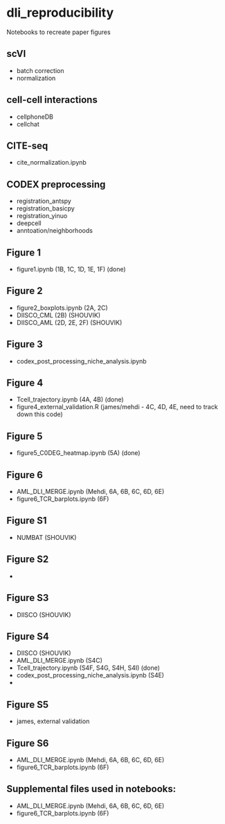 # dli_reproducibility
Notebooks to recreate paper figures

## scVI
- batch correction
- normalization

## cell-cell interactions
- cellphoneDB
- cellchat

## CITE-seq
- cite_normalization.ipynb

## CODEX preprocessing
- registration_antspy
- registration_basicpy
- registration_yinuo
- deepcell
- anntoation/neighborhoods

## Figure 1
- figure1.ipynb (1B, 1C, 1D, 1E, 1F) (done)

## Figure 2
- figure2_boxplots.ipynb (2A, 2C)
- DIISCO_CML (2B) (SHOUVIK)
- DIISCO_AML (2D, 2E, 2F) (SHOUVIK)

## Figure 3
- codex_post_processing_niche_analysis.ipynb

## Figure 4
- Tcell_trajectory.ipynb (4A, 4B) (done)
- figure4_external_validation.R (james/mehdi - 4C, 4D, 4E, need to track down this code) 

## Figure 5
- figure5_C0DEG_heatmap.ipynb (5A) (done)


## Figure 6
- AML_DLI_MERGE.ipynb (Mehdi, 6A, 6B, 6C, 6D, 6E)
- figure6_TCR_barplots.ipynb (6F)

## Figure S1
- NUMBAT (SHOUVIK)

## Figure S2
- 

## Figure S3
- DIISCO (SHOUVIK)

## Figure S4
- DIISCO (SHOUVIK)
- AML_DLI_MERGE.ipynb (S4C)
- Tcell_trajectory.ipynb (S4F, S4G, S4H, S4I) (done)
- codex_post_processing_niche_analysis.ipynb (S4E)
- 

## Figure S5
- james, external validation

## Figure S6
- AML_DLI_MERGE.ipynb (Mehdi, 6A, 6B, 6C, 6D, 6E)
- figure6_TCR_barplots.ipynb (6F)

## Supplemental files used in notebooks:
- AML_DLI_MERGE.ipynb (Mehdi, 6A, 6B, 6C, 6D, 6E)
- figure6_TCR_barplots.ipynb (6F)






